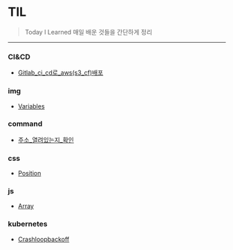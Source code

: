 # TIL
> Today I Learned
매일 배운 것들을 간단하게 정리
---
### CI&CD

- [Gitlab_ci_cd로_aws(s3_cf)배포](CI&CD/gitLab_ci_cd로_aws(s3_cf)배포.md)

### img

- [Variables](img/variables.png)

### command

- [주소_열려있는지_확인](command/주소_열려있는지_확인.md)

### css

- [Position](css/position.md)

### js

- [Array](js/Array.reducer.md)

### kubernetes

- [Crashloopbackoff](kubernetes/CrashLoopBackOff.md)

